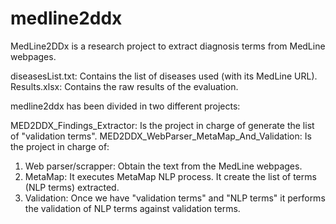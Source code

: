 # medline2ddx
MedLine2DDx is a research project to extract diagnosis terms from MedLine webpages.

diseasesList.txt: Contains the list of diseases used (with its MedLine URL).
Results.xlsx: Contains the raw results of the evaluation.

medline2ddx has been divided in two different projects:

MED2DDX_Findings_Extractor: Is the project in charge of generate the list of "validation terms".
MED2DDX_WebParser_MetaMap_And_Validation: Is the project in charge of:

1) Web parser/scrapper: Obtain the text from the MedLine webpages.
2) MetaMap: It executes MetaMap NLP process. It create the list of terms (NLP terms) extracted.
3) Validation: Once we have "validation terms" and "NLP terms" it performs the validation of NLP terms against validation terms.